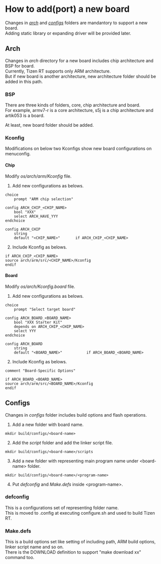 # How to add(port) a new board

Changes in *[arch](#arch)* and *[configs](#configs)* folders are mandantory to support a new board.  
Adding static library or expanding driver will be provided later.

## Arch

Changes in *arch* directory for a new board includes chip architecture and BSP for board.  
Currently, Tizen RT supports only ARM architecture.  
But if new board is another architecture, new architecture folder should be added in this path.

### BSP

There are three kinds of folders, core, chip architecture and board.  
For example, armv7-r is a core architecture, s5j is a chip architecture and artik053 is a board.  

At least, new board folder should be added.

### Kconfig

Modifications on below two Kconfigs show new board configurations on menuconfig.

#### Chip
Modify *os/arch/arm/Kconfig* file.

1. Add new configurations as belows.
```
choice
	prompt "ARM chip selection"

config ARCH_CHIP_<CHIP_NAME>
	bool "XXX"
	select ARCH_HAVE_YYY
endchoice

config ARCH_CHIP
	string
	default "<CHIP_NAME>"       if ARCH_CHIP_<CHIP_NAME>
```

2. Include Kconfig as belows.
```
if ARCH_CHIP_<CHIP_NAME>
source arch/arm/src/<CHIP_NAME>/Kconfig
endif
```

#### Board
Modify *os/arch/Kconfig.board* file.

1. Add new configurations as belows.
```
choice
	prompt "Select target board"

config ARCH_BOARD_<BOARD_NAME>
	bool "XXX Starter Kit"
	depends on ARCH_CHIP_<CHIP_NAME>
	select YYY
endchoice

config ARCH_BOARD
	string
	default "<BOARD_NAME>"           if ARCH_BOARD_<BOARD_NAME>
```

2. Include Kconfig as belows.
```
comment "Board-Specific Options"

if ARCH_BOARD_<BOARD_NAME>
source arch/arm/src/<BOARD_NAME>/Kconfig
endif
```

## Configs

Changes in *configs* folder includes build options and flash operations.

1. Add a new folder with board name.
```
mkdir build/configs/<board-name>
```

2. Add the *script* folder and add the linker script file.
```
mkdir build/configs/<board-name>/scripts
```

3. Add a new folder with representing main program name under \<board-name\> folder.
```
mkdir build/configs/<board-name>/<program-name>
```

4. Put *defconfig* and *Make.defs* inside \<program-name\>.

### defconfig

This is a configurations set of representing folder name.  
This is moved to .config at executing configure.sh and used to build Tizen RT.

### Make.defs

This is a build options set like setting of including path, ARM build options, linker script name and so on.  
There is the DOWNLOAD definition to support "make download xx" command too.

